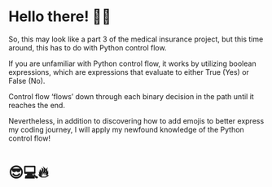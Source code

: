 # Hello there! 👋🏽

So, this may look like a part 3 of the medical insurance project, 
but this time around, this has to do with Python control flow.

If you are unfamiliar with Python control flow, it works by utilizing boolean expressions, 
which are expressions that evaluate to either True (Yes) or False (No).

Control flow ‘flows’ down through each binary decision in the path until it reaches the end.

Nevertheless, in addition to discovering how to add emojis to better express my coding journey, 
I will apply my newfound knowledge of the Python control flow!

# 😎💻🔥



